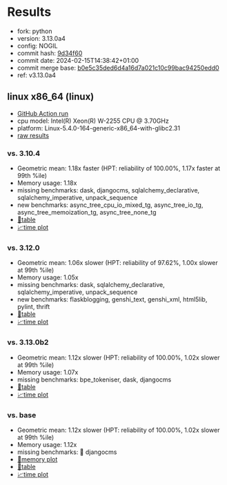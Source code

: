 # Results

- fork: python
- version: 3.13.0a4
- config: NOGIL
- commit hash: [9d34f60](https://github.com/python/cpython/commit/9d34f60)
- commit date: 2024-02-15T14:38:42+01:00
- commit merge base: [b0e5c35ded6d4a16d7a021c10c99bac94250edd0](https://github.com/python/cpython/commit/b0e5c35ded6d4a16d7a021c10c99bac94250edd0)
- ref: v3.13.0a4

## linux x86_64 (linux)

- [GitHub Action run](https://github.com/faster-cpython/benchmarking/actions/runs/9038492160)
- cpu model: Intel(R) Xeon(R) W-2255 CPU @ 3.70GHz
- platform: Linux-5.4.0-164-generic-x86_64-with-glibc2.31
- [raw results](bm-20240215-linux-x86_64-python-v3.13.0a4-3.13.0a4-9d34f60.json)

### vs. 3.10.4

- Geometric mean: 1.18x faster (HPT: reliability of 100.00%, 1.17x faster at 99th %ile)
- Memory usage: 1.18x
- missing benchmarks: dask, djangocms, sqlalchemy_declarative, sqlalchemy_imperative, unpack_sequence
- new benchmarks: async_tree_cpu_io_mixed_tg, async_tree_io_tg, async_tree_memoization_tg, async_tree_none_tg
- [📄table](bm-20240215-linux-x86_64-python-v3.13.0a4-3.13.0a4-9d34f60-vs-3.10.4.md)
- [📈time plot](bm-20240215-linux-x86_64-python-v3.13.0a4-3.13.0a4-9d34f60-vs-3.10.4.svg)

### vs. 3.12.0

- Geometric mean: 1.06x slower (HPT: reliability of 97.62%, 1.00x slower at 99th %ile)
- Memory usage: 1.05x
- missing benchmarks: dask, sqlalchemy_declarative, sqlalchemy_imperative, unpack_sequence
- new benchmarks: flaskblogging, genshi_text, genshi_xml, html5lib, pylint, thrift
- [📄table](bm-20240215-linux-x86_64-python-v3.13.0a4-3.13.0a4-9d34f60-vs-3.12.0.md)
- [📈time plot](bm-20240215-linux-x86_64-python-v3.13.0a4-3.13.0a4-9d34f60-vs-3.12.0.svg)

### vs. 3.13.0b2

- Geometric mean: 1.12x slower (HPT: reliability of 100.00%, 1.02x slower at 99th %ile)
- Memory usage: 1.07x
- missing benchmarks: bpe_tokeniser, dask, djangocms
- [📄table](bm-20240215-linux-x86_64-python-v3.13.0a4-3.13.0a4-9d34f60-vs-3.13.0b2.md)
- [📈time plot](bm-20240215-linux-x86_64-python-v3.13.0a4-3.13.0a4-9d34f60-vs-3.13.0b2.svg)

### vs. base

- Geometric mean: 1.12x slower (HPT: reliability of 100.00%, 1.02x slower at 99th %ile)
- Memory usage: 1.12x
- missing benchmarks: 🔴 djangocms
- [🧠memory plot](bm-20240215-linux-x86_64-python-v3.13.0a4-3.13.0a4-9d34f60-vs-base-mem.svg)
- [📄table](bm-20240215-linux-x86_64-python-v3.13.0a4-3.13.0a4-9d34f60-vs-base.md)
- [📈time plot](bm-20240215-linux-x86_64-python-v3.13.0a4-3.13.0a4-9d34f60-vs-base.svg)

